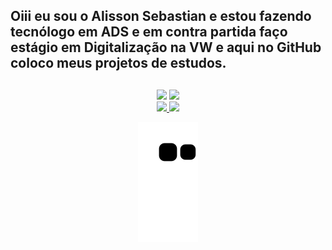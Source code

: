 ## Oiii eu sou o Alisson Sebastian e estou fazendo tecnólogo em ADS e em contra partida faço estágio em Digitalização na VW e aqui no GitHub coloco meus projetos de estudos.
<div align="center">
  
  ##
 
<div> 
  <a href="https://www.instagram.com/alissonsartorii/" target="_blank"><img src="https://img.shields.io/badge/-Instagram-%23E4405F?style=for-the-badge&logo=instagram&logoColor=white" target="_blank"></a>
  <a href="https://www.linkedin.com/in/alisson-sartori-ba3a58253" target="_blank"><img src="https://img.shields.io/badge/-LinkedIn-%230077B5?style=for-the-badge&logo=linkedin&logoColor=white" target="_blank"></a> 
  
  <div>
  <a href="[https://github.com/4lisson0](https://github.com/4lisson0)"> 
  <img height="170em" src="https://github-readme-stats.vercel.app/api?username=4lisson0&show_icons=true&theme=tokyonight&include_all_commits=true&count_private=true"/>
  <img height="200em" src="https://github-readme-stats.vercel.app/api/top-langs/?username=4lisson0&layout=compact&langs_count=16&theme=tokyonight"/>
</div>
 
  ![Snake animation](https://github.com/rafaballerini/rafaballerini/blob/output/github-contribution-grid-snake.svg)
 
  </div>
